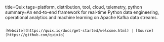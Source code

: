 title=Quix
tags=platform, distribution, tool, cloud, telemetry, python
summary=An end-to-end framework for real-time Python data engineering, operational analytics and machine learning on Apache Kafka data streams.
~~~~~~

[Website](https://quix.io/docs/get-started/welcome.html) | [Source](https://github.com/quixio)

